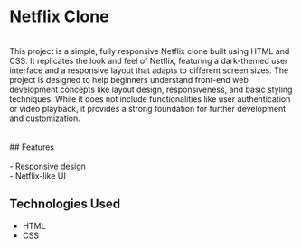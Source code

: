 # Netflix Clone
<br>
This project is a simple, fully responsive Netflix clone built using HTML and CSS. It replicates the look and feel of Netflix, featuring a dark-themed user interface and a responsive layout that adapts to different screen sizes. The project is designed to help beginners understand front-end web development concepts like layout design, responsiveness, and basic styling techniques. While it does not include functionalities like user authentication or video playback, it provides a strong foundation for further development and customization.

<br>
<br>
<br>
## Features
<br>
<br>
- Responsive design
<br>
- Netflix-like UI

## Technologies Used

- HTML
- CSS

